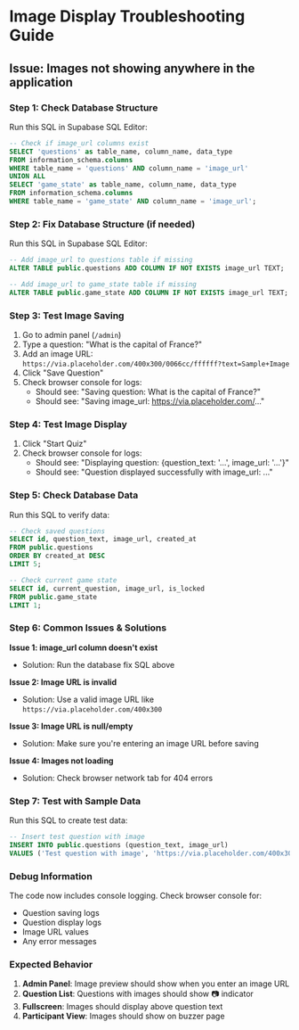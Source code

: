 # Image Display Troubleshooting Guide

## Issue: Images not showing anywhere in the application

### Step 1: Check Database Structure
Run this SQL in Supabase SQL Editor:

```sql
-- Check if image_url columns exist
SELECT 'questions' as table_name, column_name, data_type 
FROM information_schema.columns 
WHERE table_name = 'questions' AND column_name = 'image_url'
UNION ALL
SELECT 'game_state' as table_name, column_name, data_type 
FROM information_schema.columns 
WHERE table_name = 'game_state' AND column_name = 'image_url';
```

### Step 2: Fix Database Structure (if needed)
Run this SQL in Supabase SQL Editor:

```sql
-- Add image_url to questions table if missing
ALTER TABLE public.questions ADD COLUMN IF NOT EXISTS image_url TEXT;

-- Add image_url to game_state table if missing  
ALTER TABLE public.game_state ADD COLUMN IF NOT EXISTS image_url TEXT;
```

### Step 3: Test Image Saving
1. Go to admin panel (`/admin`)
2. Type a question: "What is the capital of France?"
3. Add an image URL: `https://via.placeholder.com/400x300/0066cc/ffffff?text=Sample+Image`
4. Click "Save Question"
5. Check browser console for logs:
   - Should see: "Saving question: What is the capital of France?"
   - Should see: "Saving image_url: https://via.placeholder.com/..."

### Step 4: Test Image Display
1. Click "Start Quiz"
2. Check browser console for logs:
   - Should see: "Displaying question: {question_text: '...', image_url: '...'}"
   - Should see: "Question displayed successfully with image_url: ..."

### Step 5: Check Database Data
Run this SQL to verify data:

```sql
-- Check saved questions
SELECT id, question_text, image_url, created_at 
FROM public.questions 
ORDER BY created_at DESC 
LIMIT 5;

-- Check current game state
SELECT id, current_question, image_url, is_locked 
FROM public.game_state 
LIMIT 1;
```

### Step 6: Common Issues & Solutions

**Issue 1: image_url column doesn't exist**
- Solution: Run the database fix SQL above

**Issue 2: Image URL is invalid**
- Solution: Use a valid image URL like `https://via.placeholder.com/400x300`

**Issue 3: Image URL is null/empty**
- Solution: Make sure you're entering an image URL before saving

**Issue 4: Images not loading**
- Solution: Check browser network tab for 404 errors

### Step 7: Test with Sample Data
Run this SQL to create test data:

```sql
-- Insert test question with image
INSERT INTO public.questions (question_text, image_url) 
VALUES ('Test question with image', 'https://via.placeholder.com/400x300/0066cc/ffffff?text=Sample+Image');
```

### Debug Information
The code now includes console logging. Check browser console for:
- Question saving logs
- Question display logs
- Image URL values
- Any error messages

### Expected Behavior
1. **Admin Panel**: Image preview should show when you enter an image URL
2. **Question List**: Questions with images should show 📷 indicator
3. **Fullscreen**: Images should display above question text
4. **Participant View**: Images should show on buzzer page


